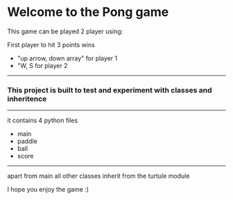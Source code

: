 # Welcome to the Pong game
<p> This game can be played 2 player using: </p>
<p> First player to hit 3 points wins </p>
<ul>
<li>"up arrow, down array" for player 1</li>
<li>"W, S for player 2</li>
</ul>
<hr>
<h3>This project is built to test and experiment with classes and inheritence</h3>
<hr>
<p> it contains 4 python files</p>
<ul>
<li>main</li>
<li>paddle</li>
<li>ball</li>
<li>score</li>
</ul>
<hr>
<p> apart from main all other classes inherit from the turtule module </p>
<p> I hope you enjoy the game :)</p>